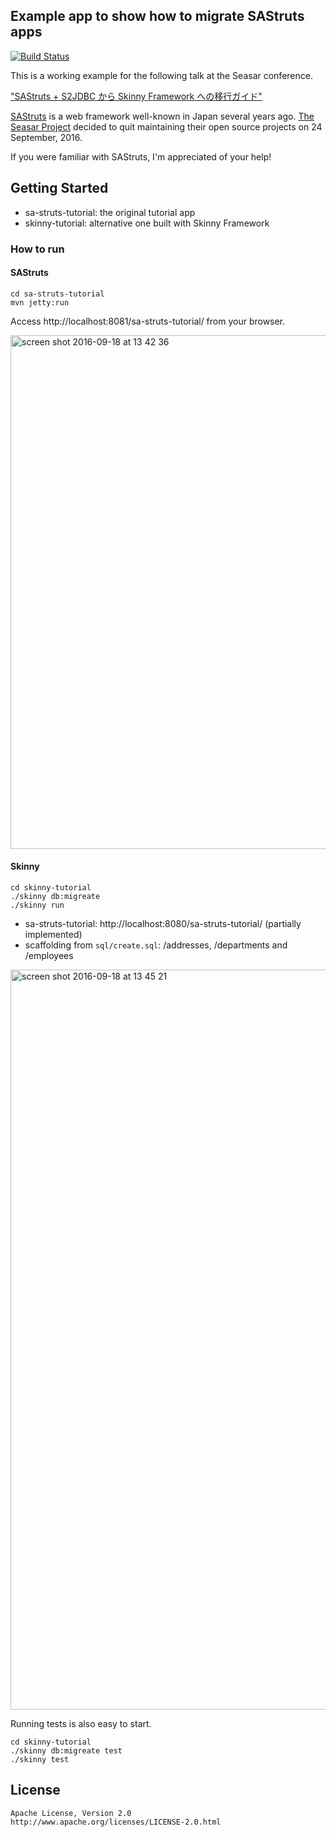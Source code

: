 ## Example app to show how to migrate SAStruts apps

[![Build Status](https://travis-ci.org/seratch/sa-struts-to-skinny.svg?branch=master)](https://travis-ci.org/seratch/sa-struts-to-skinny)

This is a working example for the following talk at the Seasar conference.

["SAStruts + S2JDBC から Skinny Framework への移行ガイド"](https://event.seasarfoundation.org/sc2016/speaker/kazuhiro-sera/)

[SAStruts](http://sastruts.seasar.org/) is a web framework well-known in Japan several years ago.
[The Seasar Project](http://www.seasar.org/en/) decided to quit maintaining their open source projects on 24 September, 2016.

If you were familiar with SAStruts, I'm appreciated of your help!

## Getting Started

- sa-struts-tutorial: the original tutorial app
- skinny-tutorial: alternative one built with Skinny Framework

### How to run

#### SAStruts

```
cd sa-struts-tutorial
mvn jetty:run
```

Access http://localhost:8081/sa-struts-tutorial/ from your browser.

<img width="822" alt="screen shot 2016-09-18 at 13 42 36" src="https://cloud.githubusercontent.com/assets/19658/18612937/cdcd4582-7da5-11e6-9a24-eba95b0ce6ce.png">

#### Skinny

```
cd skinny-tutorial
./skinny db:migreate
./skinny run
```

- sa-struts-tutorial: http://localhost:8080/sa-struts-tutorial/ (partially implemented)
- scaffolding from `sql/create.sql`: /addresses, /departments and /employees

<img width="1184" alt="screen shot 2016-09-18 at 13 45 21" src="https://cloud.githubusercontent.com/assets/19658/18612945/2e243a6c-7da6-11e6-9297-184abcbfbe3d.png">

Running tests is also easy to start.

```
cd skinny-tutorial
./skinny db:migreate test
./skinny test
```

## License

```
Apache License, Version 2.0
http://www.apache.org/licenses/LICENSE-2.0.html
```

